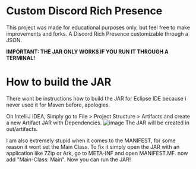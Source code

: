 # Custom Discord Rich Presence
This project was made for educational purposes only, but feel free to make improvements and forks.
A Discord Rich Presence customizable through a JSON.

**IMPORTANT: THE JAR ONLY WORKS IF YOU RUN IT THROUGH A TERMINAL!**

# How to build the JAR
There wont be instructions how to build the JAR for Eclipse IDE because i never used it for Maven before, apologies.

On IntelliJ IDEA, Simply go to File > Project Structure > Artifacts and create a new Artifact JAR with Dependencies.
![image](https://user-images.githubusercontent.com/88702612/182337157-2f47b04e-553a-41ca-be98-aaf9cf27b85c.png)
The JAR will be created in out/artifacts.

I am also extremely stupid when it comes to the MANIFEST, for some reason it wont set the Main Class.
To fix it simply open the JAR with an application like 7Zip or Ark, go to META-INF and open MANIFEST.MF. now add "Main-Class: Main".
Now you can run the JAR!
